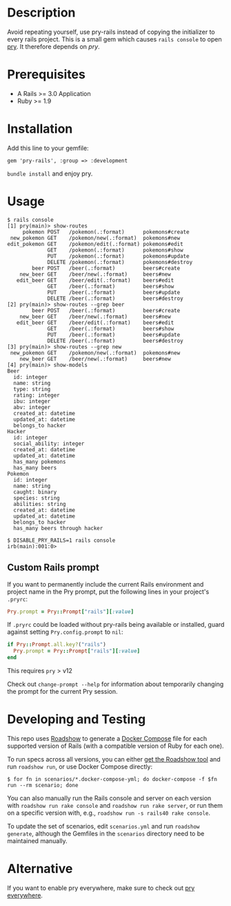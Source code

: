 # Description

Avoid repeating yourself, use pry-rails instead of copying the initializer to every rails project.
This is a small gem which causes `rails console` to open [pry](http://pry.github.com/). It therefore depends on *pry*.

# Prerequisites

- A Rails >= 3.0 Application
- Ruby >= 1.9

# Installation

Add this line to your gemfile:

	gem 'pry-rails', :group => :development

`bundle install` and enjoy pry.

# Usage

```
$ rails console
[1] pry(main)> show-routes
     pokemon POST   /pokemon(.:format)      pokemons#create
 new_pokemon GET    /pokemon/new(.:format)  pokemons#new
edit_pokemon GET    /pokemon/edit(.:format) pokemons#edit
             GET    /pokemon(.:format)      pokemons#show
             PUT    /pokemon(.:format)      pokemons#update
             DELETE /pokemon(.:format)      pokemons#destroy
        beer POST   /beer(.:format)         beers#create
    new_beer GET    /beer/new(.:format)     beers#new
   edit_beer GET    /beer/edit(.:format)    beers#edit
             GET    /beer(.:format)         beers#show
             PUT    /beer(.:format)         beers#update
             DELETE /beer(.:format)         beers#destroy
[2] pry(main)> show-routes --grep beer
        beer POST   /beer(.:format)         beers#create
    new_beer GET    /beer/new(.:format)     beers#new
   edit_beer GET    /beer/edit(.:format)    beers#edit
             GET    /beer(.:format)         beers#show
             PUT    /beer(.:format)         beers#update
             DELETE /beer(.:format)         beers#destroy
[3] pry(main)> show-routes --grep new
 new_pokemon GET    /pokemon/new(.:format)  pokemons#new
    new_beer GET    /beer/new(.:format)     beers#new
[4] pry(main)> show-models
Beer
  id: integer
  name: string
  type: string
  rating: integer
  ibu: integer
  abv: integer
  created_at: datetime
  updated_at: datetime
  belongs_to hacker
Hacker
  id: integer
  social_ability: integer
  created_at: datetime
  updated_at: datetime
  has_many pokemons
  has_many beers
Pokemon
  id: integer
  name: string
  caught: binary
  species: string
  abilities: string
  created_at: datetime
  updated_at: datetime
  belongs_to hacker
  has_many beers through hacker

$ DISABLE_PRY_RAILS=1 rails console
irb(main):001:0>
```

## Custom Rails prompt

If you want to permanently include the current Rails environment and project name
in the Pry prompt, put the following lines in your project's `.pryrc`:

```ruby
Pry.prompt = Pry::Prompt["rails"][:value]
```

If `.pryrc` could be loaded without pry-rails being available or installed,
guard against setting `Pry.config.prompt` to `nil`:

```ruby
if Pry::Prompt.all.key?("rails")
  Pry.prompt = Pry::Prompt["rails"][:value]
end
```

This requires `pry` > v12

Check out `change-prompt --help` for information about temporarily
changing the prompt for the current Pry session.

# Developing and Testing

This repo uses [Roadshow] to generate a [Docker Compose] file for each
supported version of Rails (with a compatible version of Ruby for each one).

To run specs across all versions, you can either [get the Roadshow tool] and
run `roadshow run`, or use Docker Compose directly:

```
$ for fn in scenarios/*.docker-compose-yml; do docker-compose -f $fn run --rm scenario; done
```

You can also manually run the Rails console and server on each version with
`roadshow run rake console` and `roadshow run rake server`, or run them on a
specific version with, e.g., `roadshow run -s rails40 rake console`.

To update the set of scenarios, edit `scenarios.yml` and run `roadshow
generate`, although the Gemfiles in the `scenarios` directory need to be
maintained manually.

[Roadshow]: https://github.com/rf-/roadshow
[Docker Compose]: https://docs.docker.com/compose/
[get the Roadshow tool]: https://github.com/rf-/roadshow/releases

# Alternative

If you want to enable pry everywhere, make sure to check out
[pry everywhere](http://lucapette.me/pry-everywhere).
